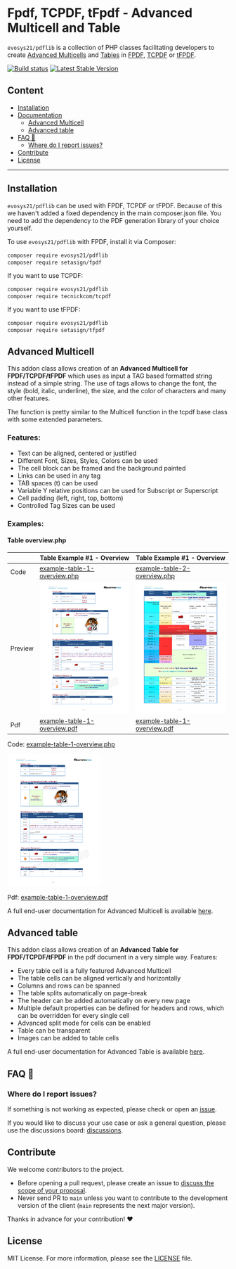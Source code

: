 <h1>Fpdf, TCPDF, tFpdf - Advanced Multicell and Table</h1>

`evosys21/pdflib` is a collection of PHP classes facilitating developers to create [Advanced Multicells]() and [Tables]() in [FPDF](http://www.fpdf.org), [TCPDF](https://github.com/tecnickcom/TCPDF) or
[tFPDF](http://fpdf.org/en/script/script92.php).

[![Build status](https://github.com/evosys21/pdflib/workflows/build/badge.svg)](https://github.com/evosys21/pdflib/actions) [![Latest Stable Version](https://poser.pugx.org/evosys21/phplib/v/stable)](https://packagist.org/packages/evosys21/phplib)

<h2>Content</h2>

<!-- TOC -->

* [Installation](#installation)
* [Documentation](#documentation)
  * [Advanced Multicell](#advanced-multicell)
  * [Advanced table](#advanced-table)
* [FAQ 🔮](#faq-)
  * [Where do I report issues?](#where-do-i-report-issues)
* [Contribute](#contribute)
* [License](#license)

<!-- TOC -->

---

## Installation

`evosys21/pdflib` can be used with FPDF, TCPDF or tFPDF. Because of this we haven't added a fixed dependency in the main composer.json file. You need to add the dependency to the PDF generation library of your choice yourself.

To use `evosys21/pdflib` with FPDF, install it via Composer:

```shell
composer require evosys21/pdflib
composer require setasign/fpdf
```

If you want to use TCPDF:

```shell
composer require evosys21/pdflib
composer require tecnickcom/tcpdf
```

If you want to use tFPDF:

```shell
composer require evosys21/pdflib
composer require setasign/tfpdf
```

## Advanced Multicell

This addon class allows creation of an **Advanced Multicell for FPDF/TCPDF/tFPDF** which uses as input a TAG based formatted
string instead of a simple string. The use of tags allows to change the font, the style (bold, italic, underline),
the size, and the color of characters and many other features.

The function is pretty similar to the Multicell function in the tcpdf base class with some extended parameters.

### Features:

- Text can be aligned, centered or justified
- Different Font, Sizes, Styles, Colors can be used
- The cell block can be framed and the background painted
- Links can be used in any tag
- TAB spaces (t) can be used
- Variable Y relative positions can be used for Subscript or Superscript
- Cell padding (left, right, top, bottom)
- Controlled Tag Sizes can be used

### Examples:

#### Table overview.php



|         | Table Example #1 - Overview                                                                                                         | Table Example #1 - Overview                                                                                                         | 
|---------|-------------------------------------------------------------------------------------------------------------------------------------|-------------------------------------------------------------------------------------------------------------------------------------|
| Code    | [example-table-1-overview.php](examples/Tcpdf/example-table-1-overview.php)                                                         | [example-table-2-overview.php](examples/Tcpdf/example-table-2-overview.php)                                                         |
| Preview | [<img src="tests/_files/src/Tcpdf/example-table-1-overview.png" height="300">](tests/_files/src/Tcpdf/example-table-1-overview.pdf) | [<img src="tests/_files/src/Tcpdf/example-table-2-overview.png" height="300">](tests/_files/src/Tcpdf/example-table-2-overview.pdf) |
| Pdf     | [example-table-1-overview.pdf](tests/_files/src/Tcpdf/example-table-1-overview.pdf)                                                 | [example-table-1-overview.pdf](tests/_files/src/Tcpdf/example-table-1-overview.pdf)                                                 |      |

Code: [example-table-1-overview.php](examples/Tcpdf/example-table-1-overview.php)

[<img src="tests/_files/src/Tcpdf/example-table-1-overview.png" height="300">](tests/_files/src/Tcpdf/example-table-1-overview.pdf)

Pdf: [example-table-1-overview.pdf](tests/_files/src/Tcpdf/example-table-1-overview.pdf)

A full end-user documentation for Advanced Multicell is available [here](docs/multicell.md).

## Advanced table

This addon class allows creation of an **Advanced Table for FPDF/TCPDF/tFPDF** in the pdf document in a very simple way.
Features:

- Every table cell is a fully featured Advanced Multicell
- The table cells can be aligned vertically and horizontally
- Columns and rows can be spanned
- The table splits automatically on page-break
- The header can be added automatically on every new page
- Multiple default properties can be defined for headers and rows, which can be overridden for every single cell
- Advanced split mode for cells can be enabled
- Table can be transparent
- Images can be added to table cells

A full end-user documentation for Advanced Table is available [here](docs/table.md).

## FAQ 🔮

### Where do I report issues?

If something is not working as expected, please check or open an
[issue](https://github.com/evosys21/pdflib/issues).

If you would like to discuss your use case or ask a general question, please use the discussions board:
[discussions](https://github.com/evosys21/pdflib/discussions).

## Contribute

We welcome contributors to the project.

- Before opening a pull request, please create an issue to
  [discuss the scope of your proposal](https://github.com/evosys21/pdflib/issues).
- Never send PR to `main` unless you want to contribute to the development
  version of the client (`main` represents the next major version).

Thanks in advance for your contribution! :heart:

## License

MIT License. For more information, please see the [LICENSE](LICENSE.TXT) file.
